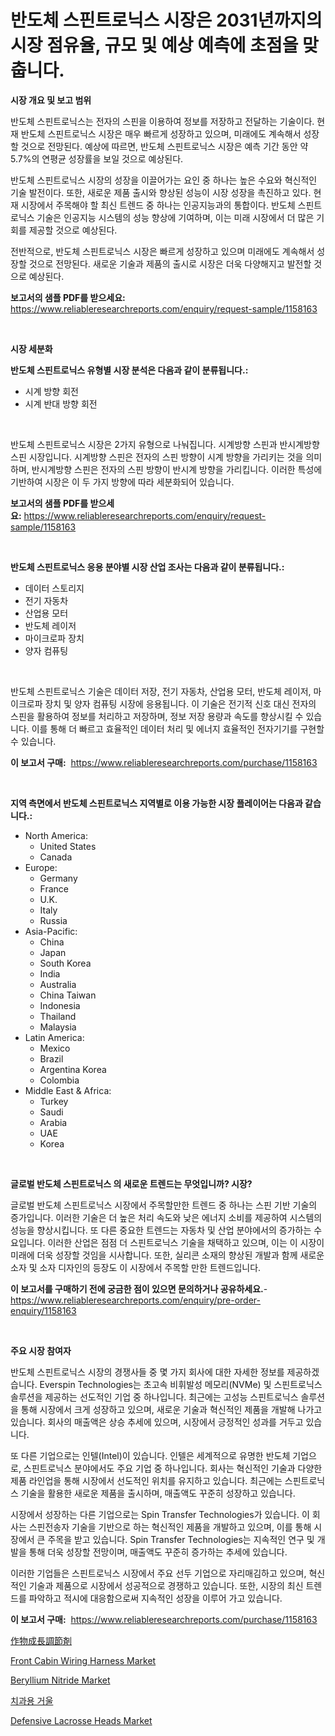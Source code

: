 <p><h1>반도체 스핀트로닉스 시장은 2031년까지의 시장 점유율, 규모 및 예상 예측에 초점을 맞춥니다.</h1></p><p><strong>시장 개요 및 보고 범위</strong></p>
<p><p>반도체 스핀트로닉스는 전자의 스핀을 이용하여 정보를 저장하고 전달하는 기술이다. 현재 반도체 스핀트로닉스 시장은 매우 빠르게 성장하고 있으며, 미래에도 계속해서 성장할 것으로 전망된다. 예상에 따르면, 반도체 스핀트로닉스 시장은 예측 기간 동안 약 5.7%의 연평균 성장률을 보일 것으로 예상된다.</p><p>반도체 스핀트로닉스 시장의 성장을 이끌어가는 요인 중 하나는 높은 수요와 혁신적인 기술 발전이다. 또한, 새로운 제품 출시와 향상된 성능이 시장 성장을 촉진하고 있다. 현재 시장에서 주목해야 할 최신 트렌드 중 하나는 인공지능과의 통합이다. 반도체 스핀트로닉스 기술은 인공지능 시스템의 성능 향상에 기여하며, 이는 미래 시장에서 더 많은 기회를 제공할 것으로 예상된다.</p><p>전반적으로, 반도체 스핀트로닉스 시장은 빠르게 성장하고 있으며 미래에도 계속해서 성장할 것으로 전망된다. 새로운 기술과 제품의 출시로 시장은 더욱 다양해지고 발전할 것으로 예상된다.</p></p>
<p><strong>보고서의 샘플 PDF를 받으세요:</strong> <a href="https://www.reliableresearchreports.com/enquiry/request-sample/1158163">https://www.reliableresearchreports.com/enquiry/request-sample/1158163</a></p>
<p>&nbsp;</p>
<p><strong>시장 세분화</strong></p>
<p><strong>반도체 스핀트로닉스 유형별 시장 분석은 다음과 같이 분류됩니다.:</strong></p>
<p><ul><li>시계 방향 회전</li><li>시계 반대 방향 회전</li></ul></p>
<p>&nbsp;</p>
<p><p>반도체 스핀트로닉스 시장은 2가지 유형으로 나눠집니다. 시계방향 스핀과 반시계방향 스핀 시장입니다. 시계방향 스핀은 전자의 스핀 방향이 시계 방향을 가리키는 것을 의미하며, 반시계방향 스핀은 전자의 스핀 방향이 반시계 방향을 가리킵니다. 이러한 특성에 기반하여 시장은 이 두 가지 방향에 따라 세분화되어 있습니다.</p></p>
<p><strong>보고서의 샘플 PDF를 받으세요:</strong>&nbsp;<a href="https://www.reliableresearchreports.com/enquiry/request-sample/1158163">https://www.reliableresearchreports.com/enquiry/request-sample/1158163</a></p>
<p>&nbsp;</p>
<p><strong> 반도체 스핀트로닉스 응용 분야별 시장 산업 조사는 다음과 같이 분류됩니다.:</strong></p>
<p><ul><li>데이터 스토리지</li><li>전기 자동차</li><li>산업용 모터</li><li>반도체 레이저</li><li>마이크로파 장치</li><li>양자 컴퓨팅</li></ul></p>
<p>&nbsp;</p>
<p><p>반도체 스핀트로닉스 기술은 데이터 저장, 전기 자동차, 산업용 모터, 반도체 레이저, 마이크로파 장치 및 양자 컴퓨팅 시장에 응용됩니다. 이 기술은 전기적 신호 대신 전자의 스핀을 활용하여 정보를 처리하고 저장하며, 정보 저장 용량과 속도를 향상시킬 수 있습니다. 이를 통해 더 빠르고 효율적인 데이터 처리 및 에너지 효율적인 전자기기를 구현할 수 있습니다.</p></p>
<p><strong>이 보고서 구매:</strong>&nbsp; <a href="https://www.reliableresearchreports.com/purchase/1158163">https://www.reliableresearchreports.com/purchase/1158163</a></p>
<p>&nbsp;</p>
<p><strong>지역 측면에서 반도체 스핀트로닉스 지역별로 이용 가능한 시장 플레이어는 다음과 같습니다.:</strong></p>
<p><ul>
    <li>
        North America:
        <ul>
            <li>United States</li>
            <li>Canada</li>
        </ul>
    </li>
    <li>
        Europe:
        <ul>
            <li>Germany</li>
            <li>France</li>
            <li>U.K.</li>
            <li>Italy</li>
            <li>Russia</li>
        </ul>
    </li>
    <li>
        Asia-Pacific:
        <ul>
            <li>China</li>
            <li>Japan</li>
            <li>South Korea</li>
            <li>India</li>
            <li>Australia</li>
            <li>China Taiwan</li>
            <li>Indonesia</li>
            <li>Thailand</li>
            <li>Malaysia</li>
        </ul>
    </li>
    <li>
        Latin America:
        <ul>
            <li>Mexico</li>
            <li>Brazil</li>
            <li>Argentina Korea</li>
            <li>Colombia</li>
        </ul>
    </li>
    <li>
        Middle East & Africa:
        <ul>
            <li>Turkey</li>
            <li>Saudi</li>
            <li>Arabia</li>
            <li>UAE</li>
            <li>Korea</li>
        </ul>
    </li>
    </ul></p>
<p>&nbsp;</p>
<p><strong>글로벌 반도체 스핀트로닉스 의 새로운 트렌드는 무엇입니까? 시장?</strong></p>
<p><p>글로벌 반도체 스핀트로닉스 시장에서 주목할만한 트렌드 중 하나는 스핀 기반 기술의 증가입니다. 이러한 기술은 더 높은 처리 속도와 낮은 에너지 소비를 제공하여 시스템의 성능을 향상시킵니다. 또 다른 중요한 트렌드는 자동차 및 산업 분야에서의 증가하는 수요입니다. 이러한 산업은 점점 더 스핀트로닉스 기술을 채택하고 있으며, 이는 이 시장이 미래에 더욱 성장할 것임을 시사합니다. 또한, 실리콘 소재의 향상된 개발과 함께 새로운 소자 및 소자 디자인의 등장도 이 시장에서 주목할 만한 트렌드입니다.</p></p>
<p><strong>이 보고서를 구매하기 전에 궁금한 점이 있으면 문의하거나 공유하세요.</strong>- <a href="https://www.reliableresearchreports.com/enquiry/pre-order-enquiry/1158163">https://www.reliableresearchreports.com/enquiry/pre-order-enquiry/1158163</a></p>
<p>&nbsp;</p>
<p><strong>주요 시장 참여자</strong></p>
<p><p>반도체 스핀트로닉스 시장의 경쟁사들 중 몇 가지 회사에 대한 자세한 정보를 제공하겠습니다. Everspin Technologies는 초고속 비휘발성 메모리(NVMe) 및 스핀트로닉스 솔루션을 제공하는 선도적인 기업 중 하나입니다. 최근에는 고성능 스핀트로닉스 솔루션을 통해 시장에서 크게 성장하고 있으며, 새로운 기술과 혁신적인 제품을 개발해 나가고 있습니다. 회사의 매출액은 상승 추세에 있으며, 시장에서 긍정적인 성과를 거두고 있습니다.</p><p>또 다른 기업으로는 인텔(Intel)이 있습니다. 인텔은 세계적으로 유명한 반도체 기업으로, 스핀트로닉스 분야에서도 주요 기업 중 하나입니다. 회사는 혁신적인 기술과 다양한 제품 라인업을 통해 시장에서 선도적인 위치를 유지하고 있습니다. 최근에는 스핀트로닉스 기술을 활용한 새로운 제품을 출시하며, 매출액도 꾸준히 성장하고 있습니다.</p><p>시장에서 성장하는 다른 기업으로는 Spin Transfer Technologies가 있습니다. 이 회사는 스핀전송자 기술을 기반으로 하는 혁신적인 제품을 개발하고 있으며, 이를 통해 시장에서 큰 주목을 받고 있습니다. Spin Transfer Technologies는 지속적인 연구 및 개발을 통해 더욱 성장할 전망이며, 매출액도 꾸준히 증가하는 추세에 있습니다.</p><p>이러한 기업들은 스핀트로닉스 시장에서 주요 선두 기업으로 자리매김하고 있으며, 혁신적인 기술과 제품으로 시장에서 성공적으로 경쟁하고 있습니다. 또한, 시장의 최신 트렌드를 파악하고 적시에 대응함으로써 지속적인 성장을 이루어 가고 있습니다.</p></p>
<p><strong>이 보고서 구매:</strong>&nbsp;&nbsp;<a href="https://www.reliableresearchreports.com/purchase/1158163">https://www.reliableresearchreports.com/purchase/1158163</a></p>
<p><p><a href="https://github.com/wkuactfdzwizk06/Market-Research-Report-List-1/blob/main/9216266191339.md">作物成長調節剤</a></p><p><a href="https://issuu.com/reportprime-2/docs/front-cabin-wiring-harness-market-size-2030.pptx">Front Cabin Wiring Harness Market</a></p><p><a href="https://picayune-night-cbd.notion.site/Beryllium-Nitride-Market-Offer-Valuable-Insights-into-Market-Size-Market-Share-Market-Trends-and--cd9e06bd2db44753afcda5b4fa866fb1">Beryllium Nitride Market</a></p><p><a href="https://github.com/vsckjg50460/Market-Research-Report-List-1/blob/main/9668750191185.md">치과용 거울</a></p><p><a href="https://view.publitas.com/reportprime-1/defensive-lacrosse-heads-market-growth-market-trends-covid-19-impact-and-forecasts-for-period-from-2023-2030/">Defensive Lacrosse Heads Market</a></p></p>
